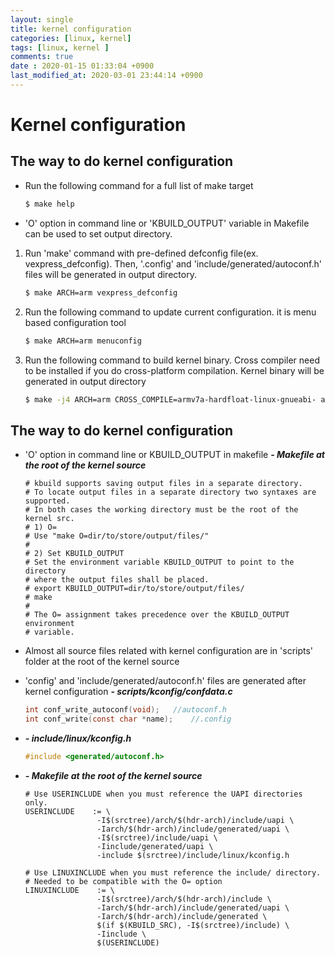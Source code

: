 ```yaml
---
layout: single
title: kernel configuration
categories: [linux, kernel]
tags: [linux, kernel ]
comments: true
date : 2020-01-15 01:33:04 +0900
last_modified_at: 2020-03-01 23:44:14 +0900
---
```


# Kernel configuration
## The way to do kernel configuration
  * Run the following command for a full list of make target
    ```bash
    $ make help
    ```
  * 'O' option in command line or 'KBUILD_OUTPUT' variable in Makefile can be used to set output directory.


  1.  Run 'make' command with pre-defined defconfig file(ex. vexpress_defconfig).
     Then, '.config' and 'include/generated/autoconf.h' files will be generated in output directory.
        ```bash
        $ make ARCH=arm vexpress_defconfig
        ```

  2. Run the following command to update current configuration. it is menu based configuration tool
        ```bash
        $ make ARCH=arm menuconfig
        ```
  3. Run the following command to build kernel binary. Cross compiler need to be installed if you do cross-platform compilation.
Kernel binary will be generated in output directory
        ```bash
        $ make -j4 ARCH=arm CROSS_COMPILE=armv7a-hardfloat-linux-gnueabi- all
        ```

## The way to do kernel configuration
  * 'O' option in command line or KBUILD_OUTPUT in makefile
    _**- Makefile at the root of the kernel source**_
    ```make
    # kbuild supports saving output files in a separate directory.
    # To locate output files in a separate directory two syntaxes are supported.
    # In both cases the working directory must be the root of the kernel src.
    # 1) O=
    # Use "make O=dir/to/store/output/files/"
    #
    # 2) Set KBUILD_OUTPUT
    # Set the environment variable KBUILD_OUTPUT to point to the directory
    # where the output files shall be placed.
    # export KBUILD_OUTPUT=dir/to/store/output/files/
    # make
    #
    # The O= assignment takes precedence over the KBUILD_OUTPUT environment
    # variable.
    ```
  * Almost all source files related with kernel configuration are in 'scripts' folder at the root of the kernel source
  * 'config' and 'include/generated/autoconf.h' files are generated after kernel configuration
    _**- scripts/kconfig/confdata.c**_
    ```c
    int conf_write_autoconf(void);   //autoconf.h
    int conf_write(const char *name);    //.config
    ```

  * _**- include/linux/kconfig.h**_
    ```c
    #include <generated/autoconf.h>
    ```

  * _**- Makefile at the root of the kernel source**_
    ```make
    # Use USERINCLUDE when you must reference the UAPI directories only.
    USERINCLUDE    := \
                    -I$(srctree)/arch/$(hdr-arch)/include/uapi \
                    -Iarch/$(hdr-arch)/include/generated/uapi \
                    -I$(srctree)/include/uapi \
                    -Iinclude/generated/uapi \
                    -include $(srctree)/include/linux/kconfig.h

    # Use LINUXINCLUDE when you must reference the include/ directory.
    # Needed to be compatible with the O= option
    LINUXINCLUDE    := \
                    -I$(srctree)/arch/$(hdr-arch)/include \
                    -Iarch/$(hdr-arch)/include/generated/uapi \
                    -Iarch/$(hdr-arch)/include/generated \
                    $(if $(KBUILD_SRC), -I$(srctree)/include) \
                    -Iinclude \
                    $(USERINCLUDE)
    ```
